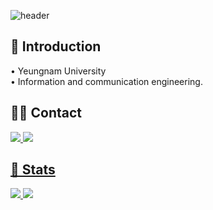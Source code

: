 ![header](https://capsule-render.vercel.app/api?type=waving&color=gradient&height=300&section=header&text=I'm%20Gwanu.&fontSize=80)

## 👋 Introduction
• Yeungnam University<br />
• Information and communication engineering.

## 🧑‍💻 Contact
<a href="https://www.instagram.com/yg_w00?igsh=czFha2p5c25wbjkw"> <img src="https://img.shields.io/badge/Instagram-E4405F?style=for-the-badge&logo=Instagram&logoColor=white&link=https://www.instagram.com/yg_w00?igsh=czFha2p5c25wbjkw">
<a href=mailto:seg.decoder@gmail.com> <img src="https://img.shields.io/badge/Gmail-EA4335?style=for-the-badge&logo=Gmail&logoColor=white&link=mailto:seg.decoder@gmail.com">

## 🏅 Stats
<img src="https://github-readme-stats.vercel.app/api?username=Gwanu&bg_color=60,ff8585,c061ff&title_color=000000&text_color=000000"
         /> <img src="https://github-readme-stats.vercel.app/api/top-langs/?username=Gwanu&layout=compact&bg_color=60,ff8585,c061ff&title_color=000000&text_color=000000"/>
